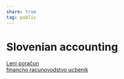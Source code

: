 ```yaml
---  
share: true  
tag: public  
---  
```

# Slovenian accounting  
  
[Leni poračun](https://bazaznanja.racunovodja.com/Zapiranje_razredov_4_in_7_in_ugotovitev_rezultata)  
[financno racunovodstvo ucbenik](http://www.impletum.zavod-irc.si/docs/Skriti_dokumenti/Financno_racunovodstvo_ucbenik-Bukovnik.pdf)  
  
